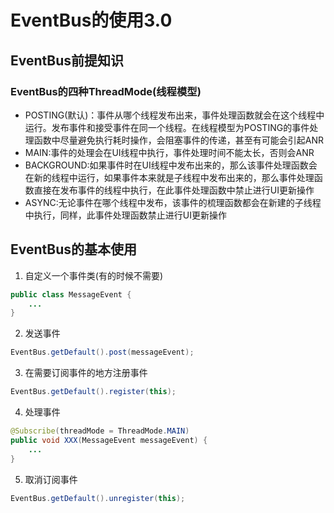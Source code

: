 # EventBus的使用3.0

## EventBus前提知识
### EventBus的四种ThreadMode(线程模型)
* POSTING(默认)：事件从哪个线程发布出来，事件处理函数就会在这个线程中运行。发布事件和接受事件在同一个线程。在线程模型为POSTING的事件处理函数中尽量避免执行耗时操作，会阻塞事件的传递，甚至有可能会引起ANR
* MAIN:事件的处理会在UI线程中执行，事件处理时间不能太长，否则会ANR
* BACKGROUND:如果事件时在UI线程中发布出来的，那么该事件处理函数会在新的线程中运行，如果事件本来就是子线程中发布出来的，那么事件处理函数直接在发布事件的线程中执行，在此事件处理函数中禁止进行UI更新操作
* ASYNC:无论事件在哪个线程中发布，该事件的梳理函数都会在新建的子线程中执行，同样，此事件处理函数禁止进行UI更新操作

## EventBus的基本使用
1. 自定义一个事件类(有的时候不需要)
```java
public class MessageEvent {
    ...
}
```
2. 发送事件
```java
EventBus.getDefault().post(messageEvent);
```
3. 在需要订阅事件的地方注册事件
```java
EventBus.getDefault().register(this);
```
4. 处理事件
```java
@Subscribe(threadMode = ThreadMode.MAIN)
public void XXX(MessageEvent messageEvent) {
    ...
}
```
5. 取消订阅事件
```java
EventBus.getDefault().unregister(this);
```
